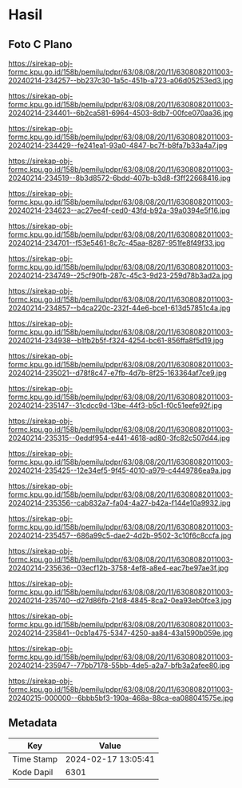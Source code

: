 # Hasil

## Foto C Plano

https://sirekap-obj-formc.kpu.go.id/158b/pemilu/pdpr/63/08/08/20/11/6308082011003-20240214-234257--bb237c30-1a5c-451b-a723-a06d05253ed3.jpg

https://sirekap-obj-formc.kpu.go.id/158b/pemilu/pdpr/63/08/08/20/11/6308082011003-20240214-234401--6b2ca581-6964-4503-8db7-00fce070aa36.jpg

https://sirekap-obj-formc.kpu.go.id/158b/pemilu/pdpr/63/08/08/20/11/6308082011003-20240214-234429--fe241ea1-93a0-4847-bc7f-b8fa7b33a4a7.jpg

https://sirekap-obj-formc.kpu.go.id/158b/pemilu/pdpr/63/08/08/20/11/6308082011003-20240214-234519--8b3d8572-6bdd-407b-b3d8-f3ff22668416.jpg

https://sirekap-obj-formc.kpu.go.id/158b/pemilu/pdpr/63/08/08/20/11/6308082011003-20240214-234623--ac27ee4f-ced0-43fd-b92a-39a0394e5f16.jpg

https://sirekap-obj-formc.kpu.go.id/158b/pemilu/pdpr/63/08/08/20/11/6308082011003-20240214-234701--f53e5461-8c7c-45aa-8287-951fe8f49f33.jpg

https://sirekap-obj-formc.kpu.go.id/158b/pemilu/pdpr/63/08/08/20/11/6308082011003-20240214-234749--25cf90fb-287c-45c3-9d23-259d78b3ad2a.jpg

https://sirekap-obj-formc.kpu.go.id/158b/pemilu/pdpr/63/08/08/20/11/6308082011003-20240214-234857--b4ca220c-232f-44e6-bce1-613d57851c4a.jpg

https://sirekap-obj-formc.kpu.go.id/158b/pemilu/pdpr/63/08/08/20/11/6308082011003-20240214-234938--b1fb2b5f-f324-4254-bc61-856ffa8f5d19.jpg

https://sirekap-obj-formc.kpu.go.id/158b/pemilu/pdpr/63/08/08/20/11/6308082011003-20240214-235021--d78f8c47-e7fb-4d7b-8f25-163364af7ce9.jpg

https://sirekap-obj-formc.kpu.go.id/158b/pemilu/pdpr/63/08/08/20/11/6308082011003-20240214-235147--31cdcc9d-13be-44f3-b5c1-f0c51eefe92f.jpg

https://sirekap-obj-formc.kpu.go.id/158b/pemilu/pdpr/63/08/08/20/11/6308082011003-20240214-235315--0eddf954-e441-4618-ad80-3fc82c507d44.jpg

https://sirekap-obj-formc.kpu.go.id/158b/pemilu/pdpr/63/08/08/20/11/6308082011003-20240214-235425--12e34ef5-9f45-4010-a979-c4449786ea9a.jpg

https://sirekap-obj-formc.kpu.go.id/158b/pemilu/pdpr/63/08/08/20/11/6308082011003-20240214-235356--cab832a7-fa04-4a27-b42a-f144e10a9932.jpg

https://sirekap-obj-formc.kpu.go.id/158b/pemilu/pdpr/63/08/08/20/11/6308082011003-20240214-235457--686a99c5-dae2-4d2b-9502-3c10f6c8ccfa.jpg

https://sirekap-obj-formc.kpu.go.id/158b/pemilu/pdpr/63/08/08/20/11/6308082011003-20240214-235636--03ecf12b-3758-4ef8-a8e4-eac7be97ae3f.jpg

https://sirekap-obj-formc.kpu.go.id/158b/pemilu/pdpr/63/08/08/20/11/6308082011003-20240214-235740--d27d86fb-21d8-4845-8ca2-0ea93eb0fce3.jpg

https://sirekap-obj-formc.kpu.go.id/158b/pemilu/pdpr/63/08/08/20/11/6308082011003-20240214-235841--0cb1a475-5347-4250-aa84-43a1590b059e.jpg

https://sirekap-obj-formc.kpu.go.id/158b/pemilu/pdpr/63/08/08/20/11/6308082011003-20240214-235947--77bb7178-55bb-4de5-a2a7-bfb3a2afee80.jpg

https://sirekap-obj-formc.kpu.go.id/158b/pemilu/pdpr/63/08/08/20/11/6308082011003-20240215-000000--6bbb5bf3-190a-468a-88ca-ea088041575e.jpg


## Metadata

| Key        | Value               |
| ---------- | ------------------- |
| Time Stamp | 2024-02-17 13:05:41 |
| Kode Dapil | 6301                |



